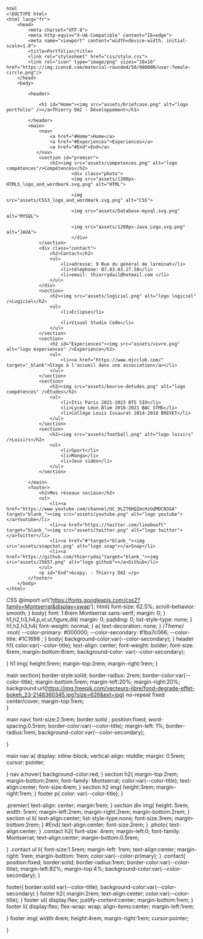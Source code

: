 ```
html
<!DOCTYPE html>
<html lang="fr">
    <head>
        <meta charset="UTF-8">
        <meta http-equiv="X-UA-Compatible" content="IE=edge">
        <meta name="viewport" content="width=device-width, initial-scale=1.0">
        <title>Portfolio</title>
        <link rel="stylesheet" href="css/style.css">
        <link rel="icon" type="image/png" sizes="16x16" href="https://img.icons8.com/material-rounded/50/000000/user-female-circle.png"/>
    </head>
    <body>
        
        <header>
            
            <h1 id="Home"><img src="assets/briefcase.png" alt="logo portfolio" /></a>Thierry DAI - Développement</h1>
            
        </header>
        <main>     
            <nav>
                <a href="#Home">Home</a>
                <a href="#Experiences">Experiences</a>
                <a href="#End">End</a>
           </nav>
            <section id="premier">
                <h2><img src="assets/competences.png" alt="logo compétences"/>Compétences</h2>  
                        <div class="photo">
                        <img src="assets/1200px-HTML5_logo_and_wordmark.svg.png" alt="HTML">
                    
                        <img src="assets/CSS3_logo_and_wordmark.svg.png" alt="CSS">

                        <img src="assets/Database-mysql.svg.png" alt="MYSQL">

                        <img src="assets/1200px-Java_Logo.svg.png" alt="JAVA">  
                        </div>  
            </section>
            <div class="contact">
                <h2>Contact</h2>
                <ul>
                    <li>adresse: 9 Rue du général de larminat</li>
                    <li>téléphone: 07.83.63.27.58</li>
                    <li>email: thierrydail@hotmail.com </li>
                </ul>
            </div>
            <section>
                <h2><img src="assets/logiciel.png" alt="logo logiciel" />Logiciel</h2>
                <ul>
                    <li>Éclipse</li>
                    
                    <li>Visual Studio Code</li>
                </ul>
            </section>
            <section>
                <h2 id="Experiences"><img src="assets/vivre.png" alt="logo éxperiences" />Éxperience</h2>
                <ul>
                    <li><a href="https://www.mjcclub.com/" target="_blank">Stage à l'accueil dans une association</a></li>
                </ul>
            </section>
            <section>
                <h2><img src="assets/bourse-detudes.png" alt="logo compétences" />Études</h2>
                <ul>
                    <li>Itic Paris 2021-2023 BTS SIO</li>
                    <li>Lycée Léon Blum 2018-2021 BAC STMG</li>
                    <li>Collège Louis Issaurat 2014-2018 BREVET</li>
                </ul>
            </section>
            <section>
                <h2><img src="assets/football.png" alt="logo loisirs" />Loisirs</h2>
                <ul>
                    <li>Sport</li>
                    <li>Manga</li>
                    <li>Jeux vidéo</li>
                </ul>
            </section>
            
        </main>
        <footer>
            <h2>Mes réseaux sociaux</h2>
            <ul>
                <li><a href="https://www.youtube.com/channel/UC_8LZT6HQZmcHzGdMDCN3GA" target="blank_"><img src="assets/youtube.png" alt="logo youtube"></a>Youtube</li>
                <li><a href="https://twitter.com/linebooft" target="blank_"><img src="assets/twitter.png" alt="logo twitter"></a>Twitter</li>
                <li><a href="#"target="blank_"><img src="assets/snapchat.png" alt="logo snap"></a>Snap</li>
                <li><a href="https://github.com/thierrydai"target="blank_"><img src="assets/25657.png" alt="logo github"></a>Github</li>
            </ul>
            <p id="End">&copy; - Thierry DAI </p>
        </footer>
    </body>
</html>
```
CSS
@import url('https://fonts.googleapis.com/css2?family=Montserrat&display=swap');
html{
    font-size: 62.5%; 
    scroll-behavior: smooth;
}
body{
    font: 1.6rem Montserrat sans-serif;
    margin: 0;
}
h1,h2,h3,h4,p,ol,ul,figure,dd{
    margin: 0;
    padding: 0;
    list-style-type: none;
}
h1,h2,h3,h4{
    font-weight: normal;
}
a{
    text-decoration: none;
}
/*Theme*/
:root{
    --color-primary: #000000;
    --color-secondary: #1ba7c066;
    --color-title: #1C1698 ;
}
body{
    background-color:var(--color-secondary);
}
header h1{
    color:var(--color-title);
    text-align: center;
    font-weight: bolder;
    font-size: 6rem;
    margin-bottom:6rem;
    background-color: var(--color-secondary);
    
}
h1 img{
    height:5rem;
    margin-top:2rem;
    margin-right:1rem;
}

main section{
    border-style:solid;
    border-radius: 2rem;
    border-color:var(--color-title);
    margin-bottom:5rem;
    margin-left:20%;
    margin-right:20%;
    background:url(https://img.freepik.com/vecteurs-libre/fond-degrade-effet-bokeh_23-2148360345.jpg?size=626&ext=jpg) no-repeat fixed center/cover;
    margin-top:1rem;  
}

main nav{
    font-size:2.5rem;
    border:solid ;
    position:fixed;
    word-spacing:0.5rem;
    border-color:var(--color-title);
    margin-left: 1%;
    border-radius:1rem;
    background-color:var(--color-secondary);
    
}

main nav a{
    display: inline-block;
    vertical-align: middle;
    margin: 0.5rem;
    cursor: pointer;
    
}
nav a:hover{
    background-color:red;
}
section h2{
    margin-top:2rem;
    margin-bottom:2rem;
    font-family: Montserrat;
    color:var(--color-title);
    text-align:center;
    font-size:4rem;
}
section h2 img{
    height:3rem;
    margin-right:1rem;
}
footer p{
    color: var(--color-title);
}

.premier{
    text-align: center;
    margin:1rem;
}
section div img{
    height: 5rem;
    width: 5rem;
    margin-left:2rem;
    margin-right:2rem;
    margin-bottom:2rem;
}
section ul li{
    text-align:center;
    list-style-type:none;
    font-size:3rem;
    margin-bottom:2rem;
}
#End{
    text-align:center;
    font-size:2rem;
}
.photo{
    text-align:center;
}
.contact h2{
    font-size: 4rem;
    margin-left:0;
    font-family: Montserrat;
    text-align:center;
    margin-bottom:0.5rem;

}
.contact ul li{
    font-size:1.5rem;
    margin-left: 1rem;
    text-align:center;
    margin-right: 1rem;
    margin-bottom: 1rem;
    color:var(--color-primary);
}
.contact{
    position:fixed;
    border:solid;
    border-radius:1rem;
    border-color:var(--color-title);
    margin-left:82%;
    margin-top:4%;
    background-color:var(--color-secondary);
}

footer{
    border:solid var(--color-title); 
    background-color:var(--color-secondary)
}
footer h2{
    margin:2rem;
    text-align:center;
    color:var(--color-title);
}
footer ul{
    display:flex;
    justify-content:center;
    margin-bottom:1rem;
}
footer li{
    display:flex;
    flex-wrap: wrap;
    align-items:center;
    margin-left:1rem;
    
}
footer img{
    width:4rem;
    height:4rem;
    margin-right:1rem;
    cursor:pointer;
    
}
```